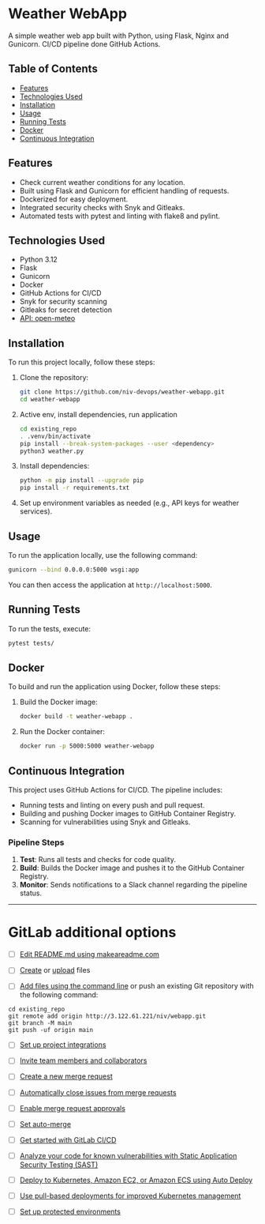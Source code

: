 # Weather WebApp

A simple weather web app built with Python, using Flask, Nginx and Gunicorn.
CI/CD pipeline done GitHub Actions.

## Table of Contents

- [Features](#features)
- [Technologies Used](#technologies-used)
- [Installation](#installation)
- [Usage](#usage)
- [Running Tests](#running-tests)
- [Docker](#docker)
- [Continuous Integration](#continuous-integration)

## Features

- Check current weather conditions for any location.
- Built using Flask and Gunicorn for efficient handling of requests.
- Dockerized for easy deployment.
- Integrated security checks with Snyk and Gitleaks.
- Automated tests with pytest and linting with flake8 and pylint.

## Technologies Used

- Python 3.12
- Flask
- Gunicorn
- Docker
- GitHub Actions for CI/CD
- Snyk for security scanning
- Gitleaks for secret detection
- [API: open-meteo](https://api.open-meteo.com/v1/forecast)

## Installation

To run this project locally, follow these steps:

1. Clone the repository:
   ```bash
   git clone https://github.com/niv-devops/weather-webapp.git
   cd weather-webapp
   ```

2. Active env, install dependencies, run application

   ```bash
   cd existing_repo
   . .venv/bin/activate
   pip install --break-system-packages --user <dependency>
   python3 weather.py
   ```

3. Install dependencies:

   ```bash
   python -m pip install --upgrade pip
   pip install -r requirements.txt
   ```
   
4. Set up environment variables as needed (e.g., API keys for weather services).

## Usage

To run the application locally, use the following command:

```bash
gunicorn --bind 0.0.0.0:5000 wsgi:app
```

You can then access the application at `http://localhost:5000`.

## Running Tests

To run the tests, execute:

```bash
pytest tests/
```

## Docker

To build and run the application using Docker, follow these steps:

1. Build the Docker image:
   ```bash
   docker build -t weather-webapp .
   ```

2. Run the Docker container:
   ```bash
   docker run -p 5000:5000 weather-webapp
   ```

## Continuous Integration

This project uses GitHub Actions for CI/CD. The pipeline includes:

- Running tests and linting on every push and pull request.
- Building and pushing Docker images to GitHub Container Registry.
- Scanning for vulnerabilities using Snyk and Gitleaks.

### Pipeline Steps

1. **Test**: Runs all tests and checks for code quality.
2. **Build**: Builds the Docker image and pushes it to the GitHub Container Registry.
3. **Monitor**: Sends notifications to a Slack channel regarding the pipeline status.

***

# GitLab additional options

- [ ] [Edit README.md using makeareadme.com](https://www.makeareadme.com/)

- [ ] [Create](https://docs.gitlab.com/ee/user/project/repository/web_editor.html#create-a-file) or [upload](https://docs.gitlab.com/ee/user/project/repository/web_editor.html#upload-a-file) files
- [ ] [Add files using the command line](https://docs.gitlab.com/ee/gitlab-basics/add-file.html#add-a-file-using-the-command-line) or push an existing Git repository with the following command:

```
cd existing_repo
git remote add origin http://3.122.61.221/niv/webapp.git
git branch -M main
git push -uf origin main
```

- [ ] [Set up project integrations](http://3.122.61.221/niv/webapp/-/settings/integrations)

- [ ] [Invite team members and collaborators](https://docs.gitlab.com/ee/user/project/members/)
- [ ] [Create a new merge request](https://docs.gitlab.com/ee/user/project/merge_requests/creating_merge_requests.html)
- [ ] [Automatically close issues from merge requests](https://docs.gitlab.com/ee/user/project/issues/managing_issues.html#closing-issues-automatically)
- [ ] [Enable merge request approvals](https://docs.gitlab.com/ee/user/project/merge_requests/approvals/)
- [ ] [Set auto-merge](https://docs.gitlab.com/ee/user/project/merge_requests/merge_when_pipeline_succeeds.html)

- [ ] [Get started with GitLab CI/CD](https://docs.gitlab.com/ee/ci/quick_start/index.html)
- [ ] [Analyze your code for known vulnerabilities with Static Application Security Testing (SAST)](https://docs.gitlab.com/ee/user/application_security/sast/)
- [ ] [Deploy to Kubernetes, Amazon EC2, or Amazon ECS using Auto Deploy](https://docs.gitlab.com/ee/topics/autodevops/requirements.html)
- [ ] [Use pull-based deployments for improved Kubernetes management](https://docs.gitlab.com/ee/user/clusters/agent/)
- [ ] [Set up protected environments](https://docs.gitlab.com/ee/ci/environments/protected_environments.html)
